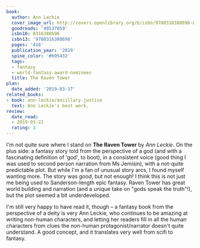 ```yaml
---
book:
  author: Ann Leckie
  cover_image_url: http://covers.openlibrary.org/b/isbn/9780316388696-L.jpg
  goodreads: '40537059'
  isbn10: 0316388696
  isbn13: '9780316388696'
  pages: '416'
  publication_year: '2019'
  spine_color: '#695432'
  tags:
  - fantasy
  - world-fantasy-award-nominees
  title: The Raven Tower
plan:
  date_added: '2019-03-17'
related_books:
- book: ann-leckie/ancillary-justice
  text: Ann Leckie's best work.
review:
  date_read:
  - 2019-03-22
  rating: 3
---
```


I'm not quite sure where I stand on **The Raven Tower** by *Ann Leckie*. On the plus side: a fantasy story told from the
perspective of a god (and with a fascinating definition of 'god', to boot), in a consistent voice (good thing I was used
to second person narration from Ms Jemisin), with a not-quite predictable plot. But while I'm a fan of unusual story
arcs, I found myself wanting more. The story was good, but not enough! I think this is not just me being used to
Sanderson-length epic fantasy. Raven Tower has great world building and narration (and a unique take on "gods speak the
truth"!), but the plot seemed a bit underdeveloped.

I'm still very happy to have read it, though – a fantasy book from the perspective of a deity is very Ann Leckie, who
continues to be amazing at writing non-human characters, and letting her readers fill in all the human characters from
clues the non-human protagonist/narrator doesn't quite understand. A good concept, and it translates very well from
scifi to fantasy.
